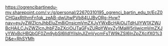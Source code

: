 https://ogrencibartinedu-my.sharepoint.com/:v:/g/personal/22670310195_ogrenci_bartin_edu_tr/EcZ0CHGaxRtIhmFn1qk_zeAB-dwUtwPVb84UJBvORg-Hvw?nav=eyJyZWZlcnJhbEluZm8iOnsicmVmZXJyYWxBcHAiOiJTdHJlYW1XZWJBcHAiLCJyZWZlcnJhbFZpZXciOiJTaGFyZURpYWxvZy1MaW5rIiwicmVmZXJyYWxBcHBQbGF0Zm9ybSI6IldlYiIsInJlZmVycmFsTW9kZSI6InZpZXcifX0%3D&e=RhSYMh

